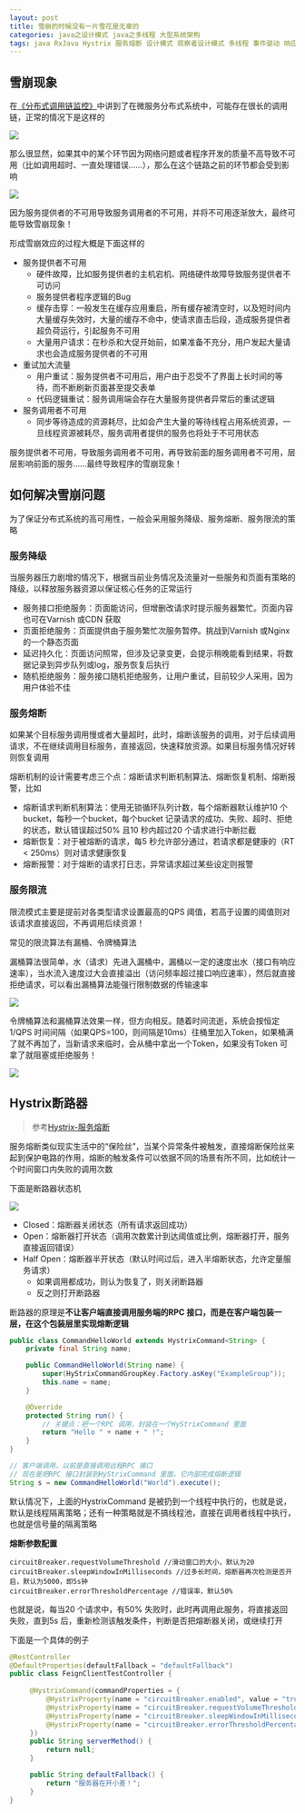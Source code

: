 ```yaml
---
layout: post
title: 雪崩的时候没有一片雪花是无辜的
categories: java之设计模式 java之多线程 大型系统架构 
tags: java RxJava Hystrix 服务熔断 设计模式 观察者设计模式 多线程 事件驱动 响应式编程 流 服务降级 服务限流 高可用性 微服务 分布式 雪崩 调用链 QPS TPS 漏桶 令牌桶 线程隔离 
---
```


## 雪崩现象

在[《分布式调用链监控》](http://www.xumenger.com/distributed-trace-20181101/)中讲到了在微服务分布式系统中，可能存在很长的调用链，正常的情况下是这样的

![](../media/image/2018-11-21/01.png)

那么很显然，如果其中的某个环节因为网络问题或者程序开发的质量不高导致不可用（比如调用超时、一直处理错误……），那么在这个链路之前的环节都会受到影响

![](../media/image/2018-11-21/02.png)

因为服务提供者的不可用导致服务调用者的不可用，并将不可用逐渐放大，最终可能导致雪崩现象！

形成雪崩效应的过程大概是下面这样的

* 服务提供者不可用
	* 硬件故障，比如服务提供者的主机宕机、网络硬件故障导致服务提供者不可访问
	* 服务提供者程序逻辑的Bug
	* 缓存击穿：一般发生在缓存应用重启，所有缓存被清空时，以及短时间内大量缓存失效时，大量的缓存不命中，使请求直击后段，造成服务提供者超负荷运行，引起服务不可用
	* 大量用户请求：在秒杀和大促开始前，如果准备不充分，用户发起大量请求也会造成服务提供者的不可用
* 重试加大流量
	* 用户重试：服务提供者不可用后，用户由于忍受不了界面上长时间的等待，而不断刷新页面甚至提交表单
	* 代码逻辑重试：服务调用端会存在大量服务提供者异常后的重试逻辑
* 服务调用者不可用
	* 同步等待造成的资源耗尽，比如会产生大量的等待线程占用系统资源，一旦线程资源被耗尽，服务调用者提供的服务也将处于不可用状态

服务提供者不可用，导致服务调用者不可用，再导致前面的服务调用者不可用，层层影响前面的服务……最终导致程序的雪崩现象！

## 如何解决雪崩问题

为了保证分布式系统的高可用性，一般会采用服务降级、服务熔断、服务限流的策略

### 服务降级

当服务器压力剧增的情况下，根据当前业务情况及流量对一些服务和页面有策略的降级，以释放服务器资源以保证核心任务的正常运行

* 服务接口拒绝服务：页面能访问，但增删改请求时提示服务器繁忙。页面内容也可在Varnish 或CDN 获取
* 页面拒绝服务：页面提供由于服务繁忙次服务暂停。挑战到Varnish 或Nginx 的一个静态页面
* 延迟持久化：页面访问照常，但涉及记录变更，会提示稍晚能看到结果，将数据记录到异步队列或log，服务恢复后执行
* 随机拒绝服务：服务接口随机拒绝服务，让用户重试，目前较少人采用，因为用户体验不佳

### 服务熔断

如果某个目标服务调用慢或者大量超时，此时，熔断该服务的调用，对于后续调用请求，不在继续调用目标服务，直接返回，快速释放资源。如果目标服务情况好转则恢复调用

熔断机制的设计需要考虑三个点：熔断请求判断机制算法、熔断恢复机制、熔断报警，比如

* 熔断请求判断机制算法：使用无锁循环队列计数，每个熔断器默认维护10 个bucket，每秒一个bucket，每个bucket 记录请求的成功、失败、超时、拒绝的状态，默认错误超过50% 且10 秒内超过20 个请求进行中断拦截
* 熔断恢复：对于被熔断的请求，每5 秒允许部分通过，若请求都是健康的（RT < 250ms）则对请求健康恢复
* 熔断报警：对于熔断的请求打日志，异常请求超过某些设定则报警

### 服务限流

限流模式主要是提前对各类型请求设置最高的QPS 阈值，若高于设置的阈值则对该请求直接返回，不再调用后续资源！

常见的限流算法有漏桶、令牌桶算法

漏桶算法很简单，水（请求）先进入漏桶中，漏桶以一定的速度出水（接口有响应速率），当水流入速度过大会直接溢出（访问频率超过接口响应速率），然后就直接拒绝请求，可以看出漏桶算法能强行限制数据的传输速率

![](../media/image/2018-11-21/03.jpeg)

令牌桶算法和漏桶算法效果一样，但方向相反。随着时间流逝，系统会按恒定1/QPS 时间间隔（如果QPS=100，则间隔是10ms）往桶里加入Token，如果桶满了就不再加了，当新请求来临时，会从桶中拿出一个Token，如果没有Token 可拿了就阻塞或拒绝服务！

![](../media/image/2018-11-21/04.jpg)

## Hystrix断路器

>参考[Hystrix-服务熔断](https://www.cnblogs.com/wangfajun/p/9295162.html)

服务熔断类似现实生活中的“保险丝”，当某个异常条件被触发，直接熔断保险丝来起到保护电路的作用，熔断的触发条件可以依据不同的场景有所不同，比如统计一个时间窗口内失败的调用次数

下面是断路器状态机

![](../media/image/2018-11-21/05.png)

* Closed：熔断器关闭状态（所有请求返回成功）
* Open：熔断器打开状态（调用次数累计到达阈值或比例，熔断器打开，服务直接返回错误）
* Half Open：熔断器半开状态（默认时间过后，进入半熔断状态，允许定量服务请求）
	* 如果调用都成功，则认为恢复了，则关闭断路器
	* 反之则打开断路器

断路器的原理是**不让客户端直接调用服务端的RPC 接口，而是在客户端包装一层，在这个包装层里实现熔断逻辑**

```java
public class CommandHelloWorld extends HystrixCommand<String> {
    private final String name;

    public CommandHelloWorld(String name) {
        super(HyStrixCommandGroupKey.Factory.asKey("ExampleGroup"));
        this.name = name;
    }

    @Override
    protected String run() {
        // 关键点：把一个RPC 调用，封装在一个HyStrixCommand 里面
        return "Hello " + name + " !";
    }
}

// 客户端调用，以前是直接调用远程RPC 接口
// 现在是把RPC 接口封装到HyStrixCommand 里面，它内部完成熔断逻辑
String s = new CommandHelloWorld("World").execute();
```

默认情况下，上面的HystrixCommand 是被扔到一个线程中执行的，也就是说，默认是线程隔离策略；还有一种策略就是不搞线程池，直接在调用者线程中执行，也就是信号量的隔离策略

**熔断参数配置**

```
circuitBreaker.requestVolumeThreshold //滑动窗口的大小，默认为20
circuitBreaker.sleepWindowInMilliseconds //过多长时间，熔断器再次检测是否开启，默认为5000，即5s钟
circuitBreaker.errorThresholdPercentage //错误率，默认50%
```

也就是说，每当20 个请求中，有50% 失败时，此时再调用此服务，将直接返回失败，直到5s 后，重新检测该触发条件，判断是否把熔断器关闭，或继续打开

下面是一个具体的例子

```java
@RestController
@DefaultProperties(defaultFallback = "defaultFallback")
public class FeignClientTestController {
     
     @HystrixCommand(commandProperties = {
         @HystrixProperty(name = "circuitBreaker.enabled", value = "true"),
         @HystrixProperty(name = "circuitBreaker.requestVolumeThreshold", value = "10"),
         @HystrixProperty(name = "circuitBreaker.sleepWindowInMilliseconds", value = "10000"),
         @HystrixProperty(name = "circuitBreaker.errorThresholdPercentage", value = "60")
     })
     public String serverMethod() {
         return null;
     }

     public String defaultFallback() {
         return "服务器在开小差！";
     }
}
```
